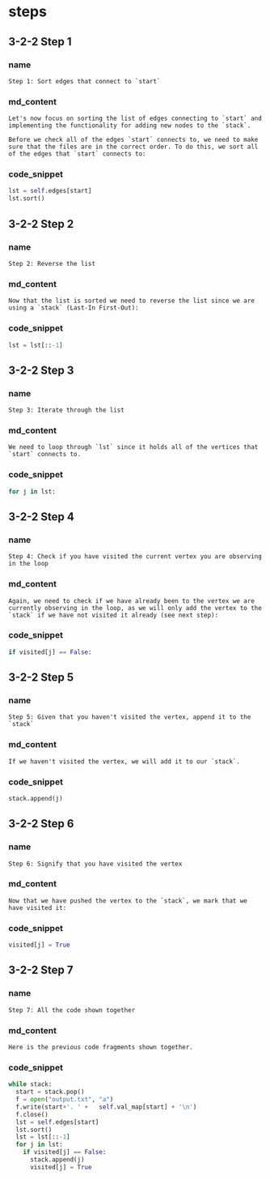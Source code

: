 <!---title{print_ordered_file_structure() Function Part 2 Explained}--->

<!--badges={Python:18,Algorithms:18}-->

<!--concepts={directedGraphs, introToGraphs, useOfGraphs, Depth First Search (DFS), Stack Manipulation}-->

# steps

## 3-2-2 Step 1

### name

```
Step 1: Sort edges that connect to `start`
```

### md_content

```
Let's now focus on sorting the list of edges connecting to `start` and implementing the functionality for adding new nodes to the `stack`.

Before we check all of the edges `start` connects to, we need to make sure that the files are in the correct order. To do this, we sort all of the edges that `start` connects to:
```

### code_snippet

```python
lst = self.edges[start]
lst.sort()
```
## 3-2-2 Step 2

### name

```
Step 2: Reverse the list
```

### md_content

```
Now that the list is sorted we need to reverse the list since we are using a `stack` (Last-In First-Out):
```

### code_snippet

```python
lst = lst[::-1]
```
## 3-2-2 Step 3

### name

```
Step 3: Iterate through the list
```

### md_content

```
We need to loop through `lst` since it holds all of the vertices that `start` connects to.
```

### code_snippet

```python
for j in lst:
```
## 3-2-2 Step 4

### name

```
Step 4: Check if you have visited the current vertex you are observing in the loop
```

### md_content

```
Again, we need to check if we have already been to the vertex we are currently observing in the loop, as we will only add the vertex to the `stack` if we have not visited it already (see next step):
```

### code_snippet

```python
if visited[j] == False: 
```
## 3-2-2 Step 5

### name

```
Step 5: Given that you haven't visited the vertex, append it to the `stack`
```

### md_content

```
If we haven't visited the vertex, we will add it to our `stack`.
```

### code_snippet

```python
stack.append(j)
```
## 3-2-2 Step 6

### name

```
Step 6: Signify that you have visited the vertex
```

### md_content

```
Now that we have pushed the vertex to the `stack`, we mark that we have visited it:
```

### code_snippet

```python
visited[j] = True
```

## 3-2-2 Step 7

### name

```
Step 7: All the code shown together
```

### md_content

```
Here is the previous code fragments shown together.
```

### code_snippet

```python
while stack:
  start = stack.pop()
  f = open("output.txt", "a")
  f.write(start+'. ' +   self.val_map[start] + '\n')
  f.close()
  lst = self.edges[start]
  lst.sort()
  lst = lst[::-1]
  for j in lst:
    if visited[j] == False: 
      stack.append(j)
      visited[j] = True
```

